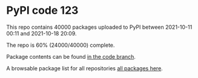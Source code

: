# PyPI code 123

This repo contains 40000 packages uploaded to PyPI between 
2021-10-11 00:11 and 2021-10-18 20:09.

The repo is 60% (24000/40000) complete.

Package contents can be found [in the code branch](https://github.com/pypi-data/pypi-mirror-123/tree/code/packages).

A browsable package list for all repositories [all packages here](https://pypi-data.github.io/website/repositories/pypi-mirror-123).



